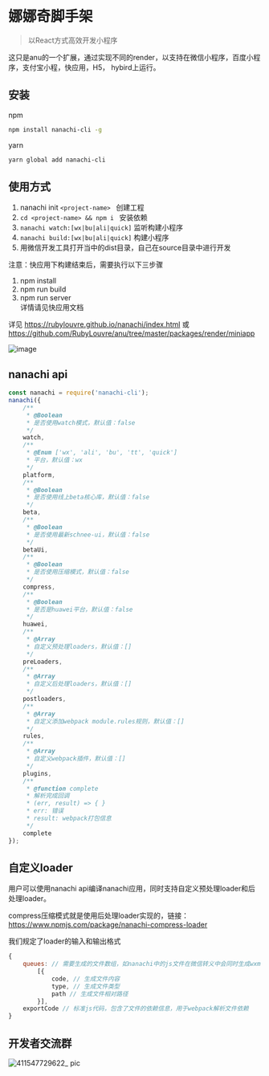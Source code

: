 # 娜娜奇脚手架

> 以React方式高效开发小程序

这只是anu的一个扩展，通过实现不同的render，以支持在微信小程序，百度小程序，支付宝小程，快应用，H5， hybird上运行。

## 安装

npm
```sh
npm install nanachi-cli -g
```

yarn
```sh
yarn global add nanachi-cli
```

## 使用方式
1. nanachi init `<project-name> ` 创建工程<br />
2. `cd <project-name> && npm i ` 安装依赖<br />
3. `nanachi watch:[wx|bu|ali|quick]` 监听构建小程序<br />
4. `nanachi build:[wx|bu|ali|quick]` 构建小程序<br />
5. 用微信开发工具打开当中的dist目录，自己在source目录中进行开发<br />

注意：快应用下构建结束后，需要执行以下三步骤
1. npm install <br />
2. npm run build <br />
3. npm run server <br />
详情请见快应用文档

详见 https://rubylouvre.github.io/nanachi/index.html 或  https://github.com/RubyLouvre/anu/tree/master/packages/render/miniapp

![image](https://user-images.githubusercontent.com/190846/45038189-53f44a80-b093-11e8-9ecb-a4080f21b262.png)

## nanachi api
```javascript
const nanachi = require('nanachi-cli');
nanachi({
    /**
     * @Boolean
     * 是否使用watch模式，默认值：false
     */
    watch,
    /**
     * @Enum ['wx', 'ali', 'bu', 'tt', 'quick']
     * 平台，默认值：wx
     */
    platform,
    /**
     * @Boolean
     * 是否使用线上beta核心库，默认值：false
     */
    beta,
    /**
     * @Boolean
     * 是否使用最新schnee-ui，默认值：false
     */
    betaUi,
    /**
     * @Boolean
     * 是否使用压缩模式，默认值：false
     */
    compress,
    /**
     * @Boolean
     * 是否是huawei平台，默认值：false
     */
    huawei,
    /**
     * @Array
     * 自定义预处理loaders，默认值：[]
     */
    preLoaders,
    /**
     * @Array
     * 自定义后处理loaders，默认值：[]
     */
    postloaders,
    /**
     * @Array
     * 自定义添加webpack module.rules规则，默认值：[]
     */
    rules,
    /**
     * @Array
     * 自定义webpack插件，默认值：[]
     */
    plugins,
    /**
     * @function complete
     * 解析完成回调
     * (err, result) => { }
     * err: 错误
     * result: webpack打包信息
     */ 
    complete
});
```

## 自定义loader

用户可以使用nanachi api编译nanachi应用，同时支持自定义预处理loader和后处理loader。

compress压缩模式就是使用后处理loader实现的，链接：https://www.npmjs.com/package/nanachi-compress-loader

我们规定了loader的输入和输出格式

```javascript
{
    queues: // 需要生成的文件数组，如nanachi中的js文件在微信转义中会同时生成wxml和js文件还有可能生成json文件
        [{
            code, // 生成文件内容
            type, // 生成文件类型
            path // 生成文件相对路径
        }],
    exportCode // 标准js代码，包含了文件的依赖信息，用于webpack解析文件依赖
}
```

## 开发者交流群
![411547729622_ pic](https://user-images.githubusercontent.com/16398401/52927213-5cf08400-3374-11e9-9f54-ccbad8b61ea7.jpeg)
